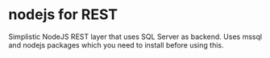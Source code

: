 # nodejs for REST

Simplistic NodeJS REST layer that uses SQL Server as backend. Uses mssql and nodejs packages which you need to install before using this.

